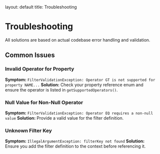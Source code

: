 layout: default
title: Troubleshooting

# Troubleshooting

All solutions are based on actual codebase error handling and validation.

## Common Issues

### Invalid Operator for Property
**Symptom:** `FilterValidationException: Operator GT is not supported for property NAME...`
**Solution:** Check your property reference enum and ensure the operator is listed in `getSupportedOperators()`.

### Null Value for Non-Null Operator
**Symptom:** `FilterValidationException: Operator EQ requires a non-null value`
**Solution:** Provide a valid value for the filter definition.

### Unknown Filter Key
**Symptom:** `IllegalArgumentException: filterKey not found`
**Solution:** Ensure you add the filter definition to the context before referencing it.

